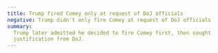 ```yaml
---
title: Trump fired Comey only at request of DoJ officials
negative: Trump didn't only fire Comey at request of DoJ officials
summary:
  Trump later admitted he decided to fire Comey first, then sought
  justification from DoJ.
---
```

